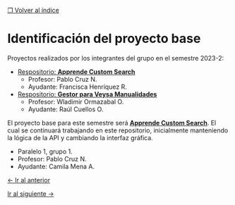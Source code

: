 [&#10066; Volver al índice](README.md)

# Identificación del proyecto base

Proyectos realizados por los integrantes del grupo en el semestre 2023-2:

- [Respositorio: **Apprende Custom Search**](https://github.com/JoseMiGuerrero16/Proyecto-INF236-Grupo10)
    - Profesor: Pablo Cruz N.
    - Ayudante: Francisca Henríquez R.
- [Respositorio: **Gestor para Veysa Manualidades**](https://gitlab.com/Nexodia/inf236-grupo04-2023-2-gitlab)
    - Profesor: Wladimir Ormazabal O.
    - Ayudante: Raúl Cuellos O.

El proyecto base para este semestre será [**Apprende Custom Search**](https://github.com/JoseMiGuerrero16/Proyecto-INF236-Grupo10). El cual se continuará trabajando en este repositorio, inicialmente manteniendo la lógica de la API y cambiando la interfaz gráfica.

- Paralelo 1, grupo 1.
- Profesor: Pablo Cruz N.
- Ayudante: Camila Mena A.

[&leftarrow; Ir al anterior](1-actualizacion-integrantes.md)

[Ir al siguiente &rightarrow;](3-autoevaluacion-semat.md)
